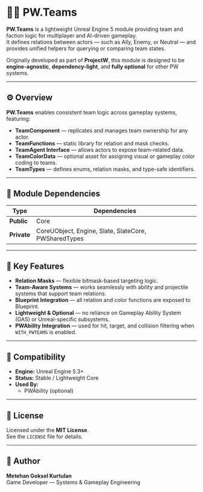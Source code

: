 # 🧍‍♂️ PW.Teams

**PW.Teams** is a lightweight Unreal Engine 5 module providing team and faction logic for multiplayer and AI-driven gameplay.  
It defines relations between actors — such as Ally, Enemy, or Neutral — and provides unified helpers for querying or comparing team states.

Originally developed as part of **ProjectW**, this module is designed to be **engine-agnostic**, **dependency-light**, and **fully optional** for other PW systems.

---

## ⚙️ Overview

**PW.Teams** enables consistent team logic across gameplay systems, featuring:

- **TeamComponent** — replicates and manages team ownership for any actor.  
- **TeamFunctions** — static library for relation and mask checks.  
- **TeamAgent Interface** — allows actors to expose team-related data.  
- **TeamColorData** — optional asset for assigning visual or gameplay color coding to teams.  
- **TeamTypes** — defines enums, relation masks, and type-safe identifiers.

---

## 🧱 Module Dependencies

| Type | Dependencies |
|------|---------------|
| **Public** | Core |
| **Private** | CoreUObject, Engine, Slate, SlateCore, PWSharedTypes |

---

## 🧠 Key Features

- **Relation Masks** — flexible bitmask-based targeting logic.  
- **Team-Aware Systems** — works seamlessly with ability and projectile systems that support team relations.  
- **Blueprint Integration** — all relation and color functions are exposed to Blueprint.  
- **Lightweight & Optional** — no reliance on Gameplay Ability System (GAS) or Unreal-specific subsystems.  
- **PWAbility Integration** — used for hit, target, and collision filtering when `WITH_PWTEAMS` is enabled.

---

## 🧰 Compatibility

- **Engine:** Unreal Engine 5.3+  
- **Status:** Stable / Lightweight Core  
- **Used By:**  
  - PWAbility (optional)

---

## 📄 License

Licensed under the **MIT License**.  
See the `LICENSE` file for details.

---

## 👤 Author

**Metehan Goksel Kurtulan**  
Game Developer — Systems & Gameplay Engineering  
